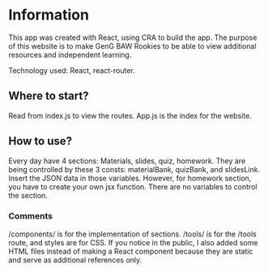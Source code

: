 # Information

This app was created with React, using CRA to build the app. The purpose of this website is to make GenG BAW Rookies to be able to view additional resources and independent learning.

Technology used: React, react-router.

## Where to start?
Read from index.js to view the routes. App.js is the index for the website.

## How to use?
Every day have 4 sections: Materials, slides, quiz, homework. They are being controlled by these 3 consts: materialBank, quizBank, and slidesLink. Insert the JSON data in those variables. 
However, for homework section, you have to create your own jsx function. There are no variables to control the section.

### Comments
/components/ is for the implementation of sections. /tools/ is for the /tools route, and styles are for CSS. 
If you notice in the public, I also added some HTML files instead of making a React component because they are static and serve as additional references only.